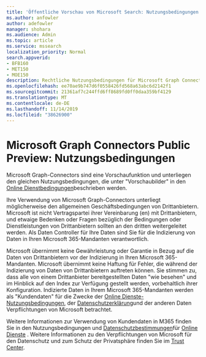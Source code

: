 ```yaml
---
title: 'Öffentliche Vorschau von Microsoft Search: Nutzungsbedingungen'
ms.author: anfowler
author: adefowler
manager: shohara
ms.audience: Admin
ms.topic: article
ms.service: mssearch
localization_priority: Normal
search.appverid:
- BFB160
- MET150
- MOE150
description: Rechtliche Nutzungsbedingungen für Microsoft Graph Connectors Public Preview für Microsoft Search
ms.openlocfilehash: ee70ae9b747d6f0558426fd568a63abc6d2142f1
ms.sourcegitcommit: 21361af7c244ffd6ff8689fd0ff0daa359bf4129
ms.translationtype: MT
ms.contentlocale: de-DE
ms.lasthandoff: 11/14/2019
ms.locfileid: "38626900"
---
```

# <a name="microsoft-graph-connectors-public-preview-terms-of-use"></a>Microsoft Graph Connectors Public Preview: Nutzungsbedingungen

Microsoft Graph-Connectors sind eine Vorschaufunktion und unterliegen den gleichen Nutzungsbedingungen, die unter "Vorschaubilder" in den [Online Dienstbedingungen](http://www.microsoftvolumelicensing.com/Downloader.aspx?documenttype=OST&lang=English)beschrieben werden.

Ihre Verwendung von Microsoft Graph-Connectors unterliegt möglicherweise den allgemeinen Geschäftsbedingungen von Drittanbietern. Microsoft ist nicht Vertragspartei ihrer Vereinbarung (en) mit Drittanbietern, und etwaige Bedenken oder Fragen bezüglich der Bedingungen oder Dienstleistungen von Drittanbietern sollten an den dritten weitergeleitet werden. Als Daten Controller für Ihre Daten sind Sie für die Indizierung von Daten in Ihren Microsoft 365-Mandanten verantwortlich.

Microsoft übernimmt keine Gewährleistung oder Garantie in Bezug auf die Daten von Drittanbietern vor der Indizierung in Ihren Microsoft 365-Mandanten.  Microsoft übernimmt keine Haftung für Fehler, die während der Indizierung von Daten von Drittanbietern auftreten können.  Sie stimmen zu, dass alle von einem Drittanbieter bereitgestellten Daten "wie besehen" und im Hinblick auf den Index zur Verfügung gestellt werden, vorbehaltlich ihrer Konfiguration. Indizierte Daten in Ihrem Microsoft 365-Mandanten werden als "Kundendaten" für die Zwecke der [Online Dienste-Nutzungsbedingungen](http://www.microsoftvolumelicensing.com/Downloader.aspx?documenttype=OST&lang=English), der [Datenschutzerklärung](https://privacy.microsoft.com/privacystatement)und der anderen Daten Verpflichtungen von Microsoft betrachtet.

Weitere Informationen zur Verwendung von Kundendaten in M365 finden Sie in den Nutzungsbedingungen und [Datenschutzbestimmungen](https://privacy.microsoft.com/privacystatement)für [Online Dienste](http://www.microsoftvolumelicensing.com/Downloader.aspx?documenttype=OST&lang=English) . Weitere Informationen zu den Verpflichtungen von Microsoft für den Datenschutz und zum Schutz der Privatsphäre finden Sie im [Trust Center](https://www.microsoft.com/trust-center).

